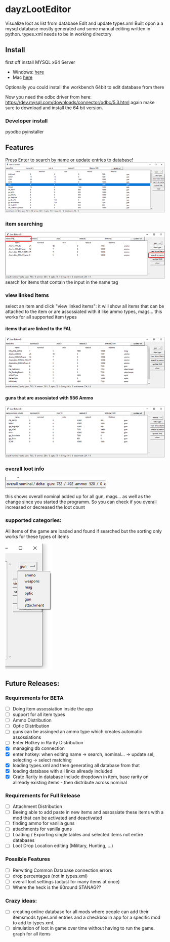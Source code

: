 # dayzLootEditor
Visualize loot as list from database Edit and update types.xml
Built opon a a mysql database mostly generated and some manual editing
written in python.
types.xml needs to be in working directory

## Install
first off install MYSQL x64 Server 
- Windows: [here](https://dev.mysql.com/downloads/windows/installer/8.0.html) 
- Mac [here](https://dev.mysql.com/downloads/mysql/)

Optionally you could install the workbench 64bit to edit database from there

Now you need the odbc driver from here: https://dev.mysql.com/downloads/connector/odbc/5.3.html
again make sure to download and install the 64 bit version.

### Developer install

pyodbc
pyinstaller

## Features
Press Enter to search by name or update entries to database!
![screenshot of application](images/2019-06-05_14-23-51.png)

### item searching
![search by name](images/searching.png)
search for items that contain the input in the name tag

### view linked items
select an item and click "view linked items":
it will show all items that can be attached to the item or are assossiated with it like ammo types, mags... this works for all supported item types

#### items that are linked to the FAL
![](images/linkedToFAL.png)

#### guns that are assosiated with 556 Ammo
![](images/linkedTo556Ammo.png)

### overall loot info

![](images/2019-06-05_14-23-41.png)

this shows overall nominal added up for all gun, mags... as well as the change since you started the programm. So you can check if you overall increased or decreased the loot count

### supported categories:
All items of the game are loaded and found if searched but the sorting only works for these types of items

![weapons, gun, ammo, mag, attachment, optic](images/2019-06-05_14-24-52.png)

## Future Releases:

### Requirements for BETA
- [ ] Doing item assossiation inside the app
- [ ] support for all item types
- [ ] Ammo Distribution
- [ ] Optic Distribution
- [ ] guns can be assinged an ammo type which creates automatic assossiations
- [ ] Enter Hotkey in Rarity Distribution
- [x] managing db connection
- [x] enter hotkey: when editing name -> search, nominal... -> update sel, selecting -> select matching
- [x] loading types.xml and then generating all database from that 
- [x] loading database with all links allready included
- [x] Crate Rarity in database include dropdown in item, base rarity on allready existing items - then distribute across nominal

### Requirements for Full Release
- [ ] Attachment Distribution
- [ ] Beeing able to add paste in new items and assossiate these items with a mod that can be activated and deactivated
- [ ] finding ammo for vanilla guns
- [ ] attachments for vanilla guns
- [ ] Loading / Exporting single tables and selected items not entire databases
- [ ] Loot Drop Location editing (Military, Hunting, ...)

### Possible Features
- [ ] Rerwiting Common Database connection errors
- [ ] drop percentages (not in types.xml)
- [ ] overall loot settings (adjust for many items at once)
- [ ] Where the heck is the 60round STANAG??

### Crazy ideas:
- [ ] creating online database for all mods where people can add their itemsmods types.xml entries and a checkbox in app for a specific mod to add to types xml.
- [ ] simulation of loot in game over time without having to run the game. graph for all items
